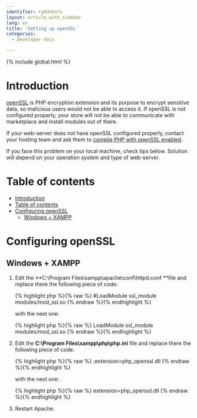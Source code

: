 ```yaml
---
identifier: ryKUnbn7v
layout: article_with_sidebar
lang: en
title: 'Setting up openSSL'
categories:
  - Developer docs

---
```


{% include global.html %}

# Introduction

[openSSL](http://www.php.net/manual/en/book.openssl.php) is PHP encryption extension and its purpose to encrypt sensitive data, so malicious users would not be able to access it. If openSSL is not configured properly, your store will not be able to communicate with marketplace and install modules out of there.

If your web-server does not have openSSL configured properly, contact your hosting team and ask them to [compile PHP with openSSL enabled](http://www.php.net/manual/en/openssl.installation.php).

If you face this problem on your local machine, check tips below. Solution will depend on your operation system and type of web-server.

# Table of contents

*   [Introduction](#introduction)
*   [Table of contents](#table-of-contents)
*   [Configuring openSSL](#configuring-openssl)
    *   [Windows + XAMPP](#windows-+-xampp)

# Configuring openSSL

## Windows + XAMPP

1.  Edit the **C:\Program Files\xampp\apache\conf\httpd.conf **file and replace there the following piece of code:

    {% highlight php %}{% raw %}
    #LoadModule ssl_module modules/mod_ssl.so
    {% endraw %}{% endhighlight %}

    with the next one:

    {% highlight php %}{% raw %}
    LoadModule ssl_module modules/mod_ssl.so
    {% endraw %}{% endhighlight %}
2.  Edit the **C:\Program Files\xampp\php\php.ini** file and replace there the following piece of code:

    {% highlight php %}{% raw %}
    ;extension=php_openssl.dll
    {% endraw %}{% endhighlight %}

    with the next one:

    {% highlight php %}{% raw %}
    extension=php_openssl.dll
    {% endraw %}{% endhighlight %}
3.  Restart Apache.